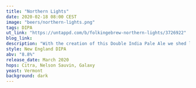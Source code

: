 ```yaml
---
title: "Northern Lights"
date: 2020-02-18 08:00 CEST
image: "beers/northern-lights.png"
tags: DIPA
ut_link: "https://untappd.com/b/folkingebrew-northern-lights/3726922"
blog_link:
description: "With the creation of this Double India Pale Ale we shed light on the vibrant blend of Citra, Nelson Sauvin and Galaxy hops."
style: New England DIPA
abv: "8.8%"
release_date: March 2020
hops: Citra, Nelson Sauvin, Galaxy
yeast: Vermont
background: dark
---
```

